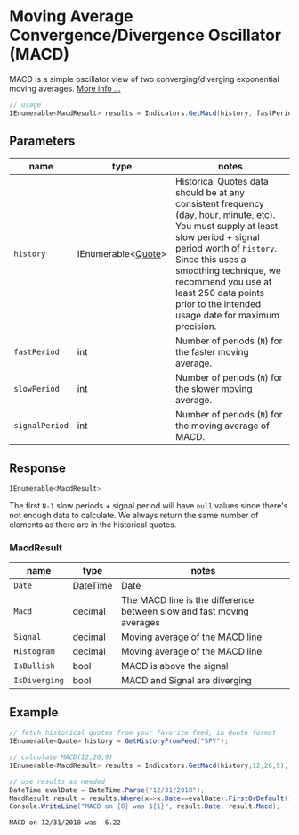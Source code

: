 ﻿# Moving Average Convergence/Divergence Oscillator (MACD)

MACD is a simple oscillator view of two converging/diverging exponential moving averages.
[More info ...](https://school.stockcharts.com/doku.php?id=technical_indicators:moving_average_convergence_divergence_macd)

``` C#
// usage
IEnumerable<MacdResult> results = Indicators.GetMacd(history, fastPeriod, slowPeriod, signalPeriod);  
```

## Parameters

| name | type | notes
| -- |-- |--
| `history` | IEnumerable\<[Quote](../../README.md#Quote)\> | Historical Quotes data should be at any consistent frequency (day, hour, minute, etc).  You must supply at least slow period + signal period worth of `history`.  Since this uses a smoothing technique, we recommend you use at least 250 data points prior to the intended usage date for maximum precision.
| `fastPeriod` | int | Number of periods (`N`) for the faster moving average.
| `slowPeriod` | int | Number of periods (`N`) for the slower moving average.
| `signalPeriod` | int | Number of periods (`N`) for the moving average of MACD.

## Response

``` C#
IEnumerable<MacdResult>
```

The first `N-1` slow periods + signal period will have `null` values since there's not enough data to calculate.  We always return the same number of elements as there are in the historical quotes.

### MacdResult

| name | type | notes
| -- |-- |--
| `Date` | DateTime | Date
| `Macd` | decimal | The MACD line is the difference between slow and fast moving averages
| `Signal` | decimal | Moving average of the MACD line
| `Histogram` | decimal | Moving average of the MACD line
| `IsBullish` | bool | MACD is above the signal
| `IsDiverging` | bool | MACD and Signal are diverging

## Example

``` C#
// fetch historical quotes from your favorite feed, in Quote format
IEnumerable<Quote> history = GetHistoryFromFeed("SPY");

// calculate MACD(12,26,9)
IEnumerable<MacdResult> results = Indicators.GetMacd(history,12,26,9);

// use results as needed
DateTime evalDate = DateTime.Parse("12/31/2018");
MacdResult result = results.Where(x=>x.Date==evalDate).FirstOrDefault();
Console.WriteLine("MACD on {0} was ${1}", result.Date, result.Macd);
```

``` text
MACD on 12/31/2018 was -6.22
```
